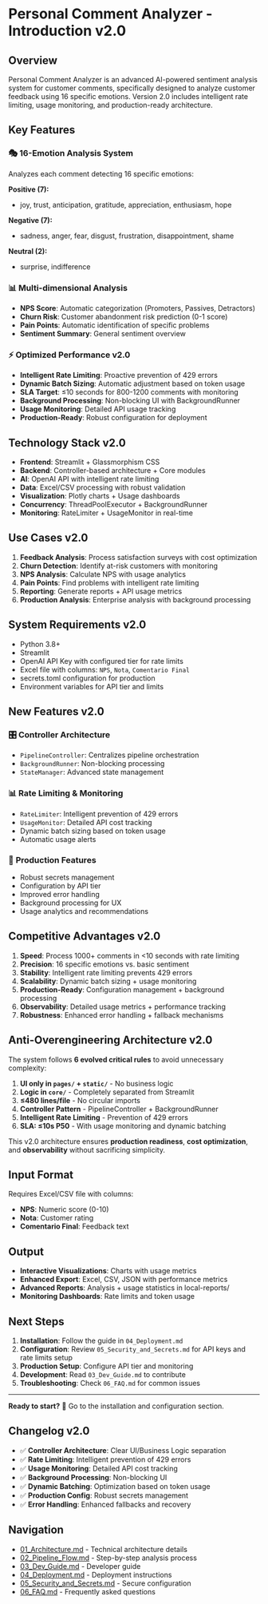 # Personal Comment Analyzer - Introduction v2.0

## Overview

Personal Comment Analyzer is an advanced AI-powered sentiment analysis system for customer comments, specifically designed to analyze customer feedback using 16 specific emotions. Version 2.0 includes intelligent rate limiting, usage monitoring, and production-ready architecture.

## Key Features

### 🎭 16-Emotion Analysis System
Analyzes each comment detecting 16 specific emotions:

**Positive (7):**
- joy, trust, anticipation, gratitude, appreciation, enthusiasm, hope

**Negative (7):**
- sadness, anger, fear, disgust, frustration, disappointment, shame

**Neutral (2):**
- surprise, indifference

### 📊 Multi-dimensional Analysis
- **NPS Score**: Automatic categorization (Promoters, Passives, Detractors)
- **Churn Risk**: Customer abandonment risk prediction (0-1 score)
- **Pain Points**: Automatic identification of specific problems
- **Sentiment Summary**: General sentiment overview

### ⚡ Optimized Performance v2.0
- **Intelligent Rate Limiting**: Proactive prevention of 429 errors
- **Dynamic Batch Sizing**: Automatic adjustment based on token usage
- **SLA Target**: ≤10 seconds for 800-1200 comments with monitoring
- **Background Processing**: Non-blocking UI with BackgroundRunner
- **Usage Monitoring**: Detailed API usage tracking
- **Production-Ready**: Robust configuration for deployment

## Technology Stack v2.0

- **Frontend**: Streamlit + Glassmorphism CSS
- **Backend**: Controller-based architecture + Core modules
- **AI**: OpenAI API with intelligent rate limiting
- **Data**: Excel/CSV processing with robust validation
- **Visualization**: Plotly charts + Usage dashboards
- **Concurrency**: ThreadPoolExecutor + BackgroundRunner
- **Monitoring**: RateLimiter + UsageMonitor in real-time

## Use Cases v2.0

1. **Feedback Analysis**: Process satisfaction surveys with cost optimization
2. **Churn Detection**: Identify at-risk customers with monitoring
3. **NPS Analysis**: Calculate NPS with usage analytics
4. **Pain Points**: Find problems with intelligent rate limiting
5. **Reporting**: Generate reports + API usage metrics
6. **Production Analysis**: Enterprise analysis with background processing

## System Requirements v2.0

- Python 3.8+
- Streamlit
- OpenAI API Key with configured tier for rate limits
- Excel file with columns: `NPS`, `Nota`, `Comentario Final`
- secrets.toml configuration for production
- Environment variables for API tier and limits

## New Features v2.0

### 🎛️ **Controller Architecture**
- `PipelineController`: Centralizes pipeline orchestration
- `BackgroundRunner`: Non-blocking processing
- `StateManager`: Advanced state management

### 📊 **Rate Limiting & Monitoring**
- `RateLimiter`: Intelligent prevention of 429 errors
- `UsageMonitor`: Detailed API cost tracking
- Dynamic batch sizing based on token usage
- Automatic usage alerts

### 🔧 **Production Features**
- Robust secrets management
- Configuration by API tier
- Improved error handling
- Background processing for UX
- Usage analytics and recommendations

## Competitive Advantages v2.0

1. **Speed**: Process 1000+ comments in <10 seconds with rate limiting
2. **Precision**: 16 specific emotions vs. basic sentiment
3. **Stability**: Intelligent rate limiting prevents 429 errors
4. **Scalability**: Dynamic batch sizing + usage monitoring
5. **Production-Ready**: Configuration management + background processing
6. **Observability**: Detailed usage metrics + performance tracking
7. **Robustness**: Enhanced error handling + fallback mechanisms

## Anti-Overengineering Architecture v2.0

The system follows **6 evolved critical rules** to avoid unnecessary complexity:

1. **UI only in `pages/` + `static/`** - No business logic
2. **Logic in `core/`** - Completely separated from Streamlit
3. **≤480 lines/file** - No circular imports
4. **Controller Pattern** - PipelineController + BackgroundRunner
5. **Intelligent Rate Limiting** - Prevention of 429 errors
6. **SLA: ≤10s P50** - With usage monitoring and dynamic batching

This v2.0 architecture ensures **production readiness**, **cost optimization**, and **observability** without sacrificing simplicity.

## Input Format

Requires Excel/CSV file with columns:
- **NPS**: Numeric score (0-10)
- **Nota**: Customer rating
- **Comentario Final**: Feedback text

## Output

- **Interactive Visualizations**: Charts with usage metrics
- **Enhanced Export**: Excel, CSV, JSON with performance metrics
- **Advanced Reports**: Analysis + usage statistics in local-reports/
- **Monitoring Dashboards**: Rate limits and token usage

## Next Steps

1. **Installation**: Follow the guide in `04_Deployment.md`
2. **Configuration**: Review `05_Security_and_Secrets.md` for API keys and rate limits setup
3. **Production Setup**: Configure API tier and monitoring
4. **Development**: Read `03_Dev_Guide.md` to contribute
5. **Troubleshooting**: Check `06_FAQ.md` for common issues

---

**Ready to start?** 🚀 Go to the installation and configuration section.

## Changelog v2.0

- ✅ **Controller Architecture**: Clear UI/Business Logic separation
- ✅ **Rate Limiting**: Intelligent prevention of 429 errors
- ✅ **Usage Monitoring**: Detailed API cost tracking
- ✅ **Background Processing**: Non-blocking UI
- ✅ **Dynamic Batching**: Optimization based on token usage
- ✅ **Production Config**: Robust secrets management
- ✅ **Error Handling**: Enhanced fallbacks and recovery

## Navigation

- [01_Architecture.md](01_Architecture.md) - Technical architecture details
- [02_Pipeline_Flow.md](02_Pipeline_Flow.md) - Step-by-step analysis process
- [03_Dev_Guide.md](03_Dev_Guide.md) - Developer guide
- [04_Deployment.md](04_Deployment.md) - Deployment instructions
- [05_Security_and_Secrets.md](05_Security_and_Secrets.md) - Secure configuration
- [06_FAQ.md](06_FAQ.md) - Frequently asked questions